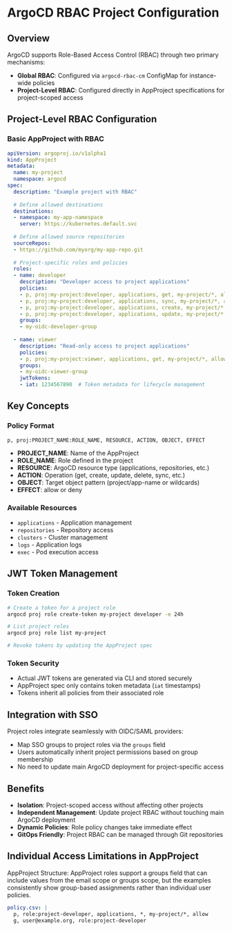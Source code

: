 # ArgoCD RBAC Project Configuration

## Overview

ArgoCD supports Role-Based Access Control (RBAC) through two primary mechanisms:
- **Global RBAC**: Configured via `argocd-rbac-cm` ConfigMap for instance-wide policies
- **Project-Level RBAC**: Configured directly in AppProject specifications for project-scoped access

## Project-Level RBAC Configuration

### Basic AppProject with RBAC

```yaml
apiVersion: argoproj.io/v1alpha1
kind: AppProject
metadata:
  name: my-project
  namespace: argocd
spec:
  description: "Example project with RBAC"
  
  # Define allowed destinations
  destinations:
  - namespace: my-app-namespace
    server: https://kubernetes.default.svc
  
  # Define allowed source repositories
  sourceRepos:
  - https://github.com/myorg/my-app-repo.git
  
  # Project-specific roles and policies
  roles:
  - name: developer
    description: "Developer access to project applications"
    policies:
    - p, proj:my-project:developer, applications, get, my-project/*, allow
    - p, proj:my-project:developer, applications, sync, my-project/*, allow
    - p, proj:my-project:developer, applications, create, my-project/*, allow
    - p, proj:my-project:developer, applications, update, my-project/*, allow
    groups:
    - my-oidc-developer-group
    
  - name: viewer
    description: "Read-only access to project applications"
    policies:
    - p, proj:my-project:viewer, applications, get, my-project/*, allow
    groups:
    - my-oidc-viewer-group
    jwtTokens:
    - iat: 1234567890  # Token metadata for lifecycle management
```

## Key Concepts

### Policy Format
```
p, proj:PROJECT_NAME:ROLE_NAME, RESOURCE, ACTION, OBJECT, EFFECT
```

- **PROJECT_NAME**: Name of the AppProject
- **ROLE_NAME**: Role defined in the project
- **RESOURCE**: ArgoCD resource type (applications, repositories, etc.)
- **ACTION**: Operation (get, create, update, delete, sync, etc.)
- **OBJECT**: Target object pattern (project/app-name or wildcards)
- **EFFECT**: allow or deny

### Available Resources
- `applications` - Application management
- `repositories` - Repository access
- `clusters` - Cluster management
- `logs` - Application logs
- `exec` - Pod execution access

## JWT Token Management

### Token Creation
```bash
# Create a token for a project role
argocd proj role create-token my-project developer -e 24h

# List project roles
argocd proj role list my-project

# Revoke tokens by updating the AppProject spec
```

### Token Security
- Actual JWT tokens are generated via CLI and stored securely
- AppProject spec only contains token metadata (`iat` timestamps)
- Tokens inherit all policies from their associated role

## Integration with SSO

Project roles integrate seamlessly with OIDC/SAML providers:
- Map SSO groups to project roles via the `groups` field
- Users automatically inherit project permissions based on group membership
- No need to update main ArgoCD deployment for project-specific access

## Benefits

- **Isolation**: Project-scoped access without affecting other projects
- **Independent Management**: Update project RBAC without touching main ArgoCD deployment
- **Dynamic Policies**: Role policy changes take immediate effect
- **GitOps Friendly**: Project RBAC can be managed through Git repositories

## Individual Access Limitations in AppProject
AppProject Structure: AppProject roles support a groups field that can include values from the email scope or groups scope, but the examples consistently show group-based assignments rather than individual user policies.

```yaml
policy.csv: |
  p, role:project-developer, applications, *, my-project/*, allow
  g, user@example.org, role:project-developer
```
